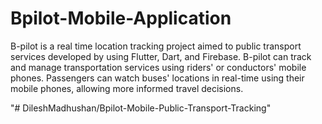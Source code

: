 # Bpilot-Mobile-Application
B-pilot is a real time location tracking project aimed to public transport services developed by using Flutter, Dart, and Firebase. B-pilot can track and manage transportation services using riders' or conductors' mobile phones. Passengers can watch buses' locations in real-time using their mobile phones, allowing more informed travel decisions.


"# DileshMadhushan/Bpilot-Mobile-Public-Transport-Tracking" 